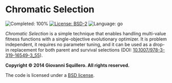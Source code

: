 Chromatic Selection
===================

![Completed: 100%](https://img.shields.io/badge/completed-100%25-green.svg)
[![License: BSD-2](https://img.shields.io/badge/license-bsd-green.svg)](https://opensource.org/licenses/BSD-2-Clause)
![Language: go](https://img.shields.io/badge/language-go-blue.svg)

*Chromatic Selection* is a simple technique that enables handling multi-value fitness functions with a single-objective evolutionary optimizer. It is problem independent, it requires no parameter tuning, and it can be used as a drop-in replacement for both parent and survival selections (DOI: [10.1007/978-3-319-16549-3_55](https://dx.doi.org/10.1007/978-3-319-16549-3_55)).

**Copyright © 2014 Giovanni Squillero. All rights reserved.**

The code is licensed under a [BSD license](https://opensource.org/licenses/BSD-2-Clause).
